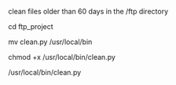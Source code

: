 clean files older than 60 days in the /ftp directory

cd ftp_project

mv clean.py /usr/local/bin

chmod +x /usr/local/bin/clean.py

/usr/local/bin/clean.py

